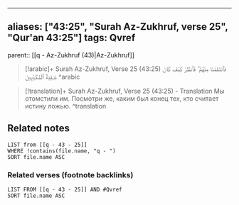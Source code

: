 
---
aliases: ["43:25", "Surah Az-Zukhruf, verse 25", "Qur'an 43:25"]
tags: Qvref
---

parent:: [[q - Az-Zukhruf (43)|Az-Zukhruf]]

> [!arabic]+ Surah Az-Zukhruf, Verse 25 (43:25)
> <span class="quran-arabic">فَٱنتَقَمْنَا مِنْهُمْ ۖ فَٱنظُرْ كَيْفَ كَانَ عَـٰقِبَةُ ٱلْمُكَذِّبِينَ</span>
^arabic

> [!translation]+ Surah Az-Zukhruf, Verse 25 (43:25) - Translation
> Мы отомстили им. Посмотри же, каким был конец тех, кто считает истину ложью.
^translation



## Related notes
```dataview
LIST from [[q - 43 - 25]]
WHERE !contains(file.name, "q - ")
SORT file.name ASC
```

### Related verses (footnote backlinks)
```dataview
LIST FROM [[q - 43 - 25]] AND #Qvref
SORT file.name ASC
```

